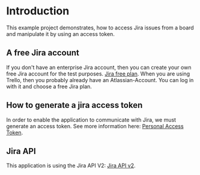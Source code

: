 # Introduction
This example project demonstrates, how to access Jira issues from a board and manipulate it by using an access token.

## A free Jira account
If you don't have an enterprise Jira account, then you can create your own free Jira account for the test purposes.
[Jira free plan](https://www.atlassian.com/de/software/jira/free).
When you are using Trello, then you probably already have an Atlassian-Account. You can log in with it and choose a free Jira plan.

## How to generate a jira access token
In order to enable the application to communicate with Jira, we must generate an access token. See more information here:
[Personal Access Token](https://confluence.atlassian.com/enterprise/using-personal-access-tokens-1026032365.html#UsingPersonalAccessTokens-Beforeyoubegin).

## Jira API
This application is using the Jira API V2:
[Jira API v2](https://developer.atlassian.com/cloud/jira/platform/rest/v2/api-group-issue-search/#api-rest-api-2-search-post).
